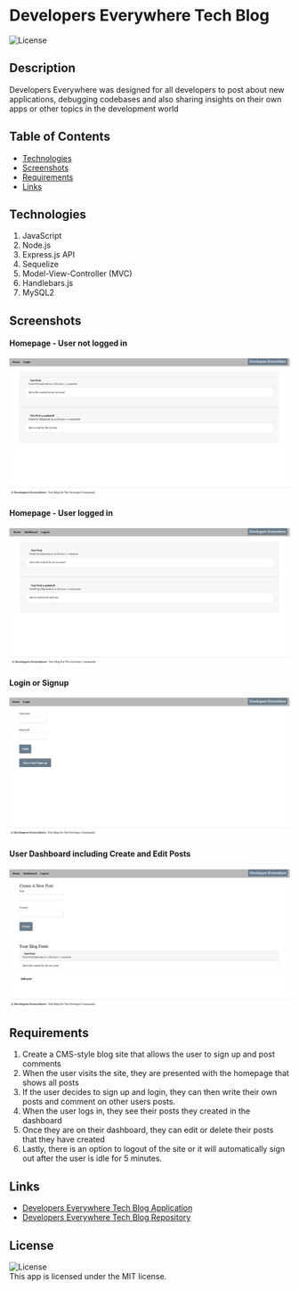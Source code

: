 # Developers Everywhere Tech Blog
![License](https://img.shields.io/badge/license-MIT%20License-blue.svg)

## Description
Developers Everywhere was designed for all developers to post about new applications, debugging codebases and also sharing insights on their own apps or other topics in the development world

## Table of Contents
* [Technologies](#technologies)
* [Screenshots](#screenshots)
* [Requirements](#requirements)
* [Links](#links)

## Technologies
1. JavaScript
2. Node.js
3. Express.js API
4. Sequelize
5. Model-View-Controller (MVC)
6. Handlebars.js
7. MySQL2

## Screenshots
#### Homepage - User not logged in
![Screenshots](./assets/images/screenshot_homepageprelogin.png)
#### Homepage - User logged in
![Screenshots](./assets/images/screenshot_homepagepostlogin.png)
#### Login or Signup
![Screenshots](./assets/images/screenshot_loginORsignup.png)
#### User Dashboard including Create and Edit Posts
![Screenshots](./assets/images/screenshot_dashboard.png)

## Requirements
1. Create a CMS-style blog site that allows the user to sign up and post comments
2. When the user visits the site, they are presented with the homepage that shows all posts
3. If the user decides to sign up and login, they can then write their own posts and comment on other users posts.
4. When the user logs in, they see their posts they created in the dashboard
5. Once they are on their dashboard, they can edit or delete their posts that they have created
6. Lastly, there is an option to logout of the site or it will automatically sign out after the user is idle for 5 minutes.

## Links
* [Developers Everywhere Tech Blog Application](https://sleepy-stream-52263.herokuapp.com/)
* [Developers Everywhere Tech Blog Repository](https://github.com/bspiewak6/developer-techblog)

## License
![License](https://img.shields.io/badge/license-MIT%20License-blue.svg)  
This app is licensed under the MIT license.
